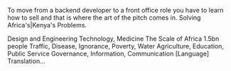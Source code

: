 To move from a backend developer to a front office role you have to learn how to sell and that is where the art of the pitch comes in.
Solving Africa's|Kenya's Problems.

Design and Engineering
Technology, Medicine
The Scale of Africa 1.5bn people
Traffic, Disease, Ignorance, Poverty, Water
Agriculture, Education, Public Service
Governance, Information, Communication [Language] Translation...





